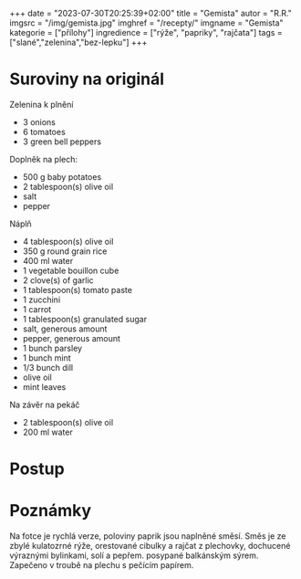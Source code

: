 +++
date = "2023-07-30T20:25:39+02:00"
title = "Gemista"
autor = "R.R."
imgsrc = "/img/gemista.jpg"
imghref = "/recepty/"
imgname = "Gemista"
kategorie = ["přílohy"]
ingredience = ["rýže", "papriky", "rajčata"]
tags = ["slané","zelenina","bez-lepku"]
+++

# Suroviny na originál
Zelenina k plnění
- 3 onions
- 6 tomatoes
- 3 green bell peppers

Doplněk na plech:
- 500 g baby potatoes
- 2 tablespoon(s) olive oil
- salt
- pepper
 
 Náplň
- 4 tablespoon(s) olive oil
- 350 g round grain rice
- 400 ml water
- 1 vegetable bouillon cube
- 2 clove(s) of garlic
- 1 tablespoon(s) tomato paste
- 1 zucchini
- 1 carrot
- 1 tablespoon(s) granulated sugar
- salt, generous amount
- pepper, generous amount
- 1 bunch parsley
- 1 bunch mint
- 1/3 bunch dill
- olive oil
- mint leaves

Na závěr na pekáč
- 2 tablespoon(s) olive oil
- 200 ml water






# Postup
<!--1.slice off the top of 3 onions.
Scoop out most of the inner layers leaving about 3-4 outer layers intact, creating a sturdy shell.
Place them in the baking dish with the baby potatoes.
Finely chop all of the inner layers you removed. Put them in a bowl and set aside until needed.
Slice off the bottom side of the tomatoes with a sharp knife, cutting about ½ - 1 mm from the edge. This way they can hold more of the filling.
Carefully scoop out the flesh, making sure you do not rip the outer shell.
Put the flesh in a separate bowl and set aside until needed.
Place the tomato shells in the baking dish stem side down, arranging them nicely in the dish.
Mash the tomato flesh in the bowl with your hands and set aside until needed.
Slice the tops off of the bell peppers, cutting about ½ - 1 mm under the stem and just a little off the bottom to help them stand better.
Remove any flesh and seeds and arrange them nicely in the baking dish among the rest of the vegetables and potatoes.

2. Filling
Place a pan over high heat and add 4 tablespoons olive oil.
Add your chopped onion and sauté.
Thinly slice the garlic, zucchini, and carrot, and add them to the pan. Sauté.
Add 1 tablespoon of granulated sugar. Mix and sauté until the vegetables caramelize nicely.
Add a generous amount of salt and freshly ground pepper, since you will be adding the rice also and it needs a good amount of seasoning.
Add the rice and sauté for 3-4 minutes, until it turns light golden.
Sautéing the rice “seals” it, so it doesn’t let it get mushy when cooking.
Add the tomato paste and sauté.
Add 400 ml of water along with the bouillon cube. Let it simmer for 5 minutes.
Stir, remove from heat, and add the reserved tomato flesh. The rest of the cooking will take place in the oven.
Finely chop the parsley, dill, and mint leaves and add them to the pan. Stir.
Drizzle the vegetables in the pan with a generous amount of olive oil, both inside and out, and season with salt and pepper.

3. To assemble
Use a spoon to help you add the filling to the vegetables. Fill them ¾ of the way because the rice will expand while cooking.
Add any of the leftover filling over the potatoes to add even more flavor.
Add the 200 ml of water to the pan and drizzle with olive oil.
Cover with aluminum foil and bake for 60 minutes.
Remove foil and bake for another 10-20 minutes, until most of the liquid has evaporated and the stuffed vegetables are cooked and golden.
To serve, drizzle with some extra virgin olive oil, add a few mint leaves and enjoy!
-->

# Poznámky
Na fotce je rychlá verze, poloviny paprik jsou naplněné směsí. Směs je ze zbylé kulatozrné rýže, orestované cibulky a rajčat z plechovky, dochucené výraznými bylinkami, solí a pepřem.
posypané balkánským sýrem. Zapečeno v troubě na plechu s pečícím papírem.

<!--
https://akispetretzikis.com/en/recipe/608/gemista
-->
